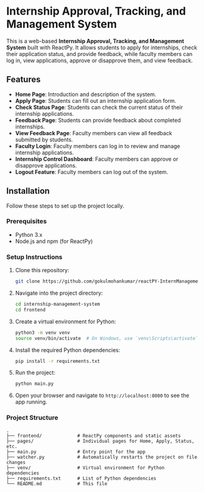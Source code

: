 # Internship Approval, Tracking, and Management System

This is a web-based **Internship Approval, Tracking, and Management System** built with ReactPy. It allows students to apply for internships, check their application status, and provide feedback, while faculty members can log in, view applications, approve or disapprove them, and view feedback.

## Features

- **Home Page**: Introduction and description of the system.
- **Apply Page**: Students can fill out an internship application form.
- **Check Status Page**: Students can check the current status of their internship applications.
- **Feedback Page**: Students can provide feedback about completed internships.
- **View Feedback Page**: Faculty members can view all feedback submitted by students.
- **Faculty Login**: Faculty members can log in to review and manage internship applications.
- **Internship Control Dashboard**: Faculty members can approve or disapprove applications.
- **Logout Feature**: Faculty members can log out of the system.

## Installation

Follow these steps to set up the project locally.

### Prerequisites

- Python 3.x
- Node.js and npm (for ReactPy)

### Setup Instructions

1. Clone this repository:

    ```bash
    git clone https://github.com/gokulmohankumar/reactPY-InternManagement.git
    ```

2. Navigate into the project directory:

    ```bash
    cd internship-management-system
    cd frontend
    ```

3. Create a virtual environment for Python:

    ```bash
    python3 -m venv venv
    source venv/bin/activate  # On Windows, use `venv\Scripts\activate`
    ```

4. Install the required Python dependencies:

    ```bash
    pip install -r requirements.txt
    ```

5. Run the project:

    ```bash
    python main.py
    ```

6. Open your browser and navigate to `http://localhost:8000` to see the app running.

### Project Structure

```plaintext
.
├── frontend/             # ReactPy components and static assets
├── pages/                # Individual pages for Home, Apply, Status, etc.
├── main.py               # Entry point for the app
├── watcher.py            # Automatically restarts the project on file changes
├── venv/                 # Virtual environment for Python dependencies
├── requirements.txt      # List of Python dependencies
└── README.md             # This file
